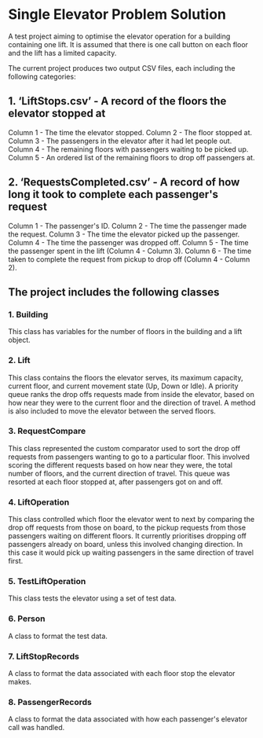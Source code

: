 # Single Elevator Problem Solution

A test project aiming to optimise the elevator operation for a building containing one lift. It is assumed that there is one call button on each floor and the lift has a limited capacity.

The current project produces two output CSV files, each including the following categories:

## 1. ‘LiftStops.csv’ - A record of the floors the elevator stopped at

Column 1 - The time the elevator stopped.
Column 2 - The floor stopped at.
Column 3 - The passengers in the elevator after it had let people out.
Column 4 - The remaining floors with passengers waiting to be picked up. 
Column 5 - An ordered list of the remaining floors to drop off passengers at.

## 2. ‘RequestsCompleted.csv’ - A record of how long it took to complete each passenger's request

Column 1 - The passenger's ID.
Column 2 - The time the passenger made the request.
Column 3 - The time the elevator picked up the passenger.
Column 4 - The time the passenger was dropped off.
Column 5 - The time the passenger spent in the lift (Column 4 - Column 3).
Column 6 - The time taken to complete the request from pickup to drop off (Column 4 - Column 2).

## The project includes the following classes
### 1. Building
This class has variables for the number of floors in the building and a lift object. 

### 2. Lift
This class contains the floors the elevator serves, its maximum capacity, current floor, and current movement state (Up, Down or Idle). A priority queue ranks the drop offs requests made from inside the elevator, based on how near they were to the current floor and the direction of travel. A method is also included to move the elevator between the served floors.

### 3. RequestCompare
This class represented the custom comparator used to sort the drop off requests from passengers wanting to go to a particular floor. This involved scoring the different requests based on how near they were, the total number of floors, and the current direction of travel. This queue was resorted at each floor stopped at, after passengers got on and off.

### 4. LiftOperation
This class controlled which floor the elevator went to next by comparing the drop off requests from those on board, to the pickup requests from those passengers waiting on different floors. It currently prioritises dropping off passengers already on board, unless this involved changing direction. In this case it would pick up waiting passengers in the same direction of travel first. 

### 5. TestLiftOperation
This class tests the elevator using a set of test data.

### 6. Person
A class to format the test data.

### 7. LiftStopRecords
A class to format the data associated with each floor stop the elevator makes.

### 8. PassengerRecords
A class to format the data associated with how each passenger's elevator call was handled.
